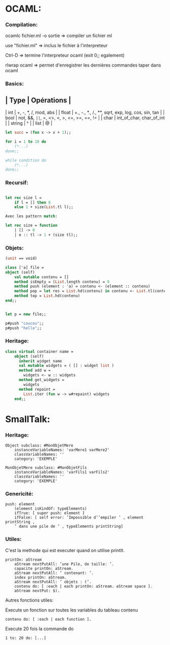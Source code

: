 # OCAML:

### Compilation:

ocamlc fichier.ml -o sortie => compiler un fichier ml

use "fichier.ml" => inclus le fichier à l'interpreteur

Ctrl-D => termine l'interpreteur ocaml (exit 0;; egalement)

rlwrap ocaml => permet d'enregistrer les dernières commandes taper dans ocaml

### Basics:

| Type | Opérations |
---------------------
| int | +, -, *, /, mod, abs |
| float | +., -., *., /., **, sqrt, exp, log, cos, sin, tan |
| bool | not, &&, ```||```, =, <>, <, >, <=, >=, ==, != |
| char | int_of_char, char_of_int |
| string | ^ |
| list | @ |

```ocaml
let succ = (fun x -> x + 1);;

for i = 1 to 10 do
	(*...)
done;;

while condition do
	(*...)
done;;
```
### Recursif:

```ocaml

let rec size l = 
	if l = [] then 0
	else 1 + size(List.tl l);;

Avec les pattern match:

let rec size = function
	| [] -> 0
	| e :: tl -> 1 + (size tl);;
```

### Objets:

```ocaml
(unit == void)

class ['a] file = 
object (self)
	val mutable contenu = []
	method isEmpty = (List.length contenu) = 0
	method push (element : 'a) = contenu <- (element :: contenu)
	method pop = let res = List.hd(contenu) in contenu <- List.tl(contenu); res
	method top = List.hd(contenu)
end;;


let p = new file;;

p#push "coucou";;
p#push "hello";;
```

### Heritage:

```ocaml
class virtual container name =
    object (self)
      inherit widget name
      val mutable widgets = ( [] : widget list )
      method add w =
        widgets <- w :: widgets
      method get_widgets =
        widgets
      method repaint =
        List.iter (fun w -> w#repaint) widgets
    end;;
```

# SmallTalk:

### Heritage:

```smalltalk
Object subclass: #MonObjetMere
 	instanceVariableNames: 'varMere1 varMere2'
 	classVariableNames: ''
 	category: 'EXEMPLE'

MonObjetMere subclass: #MonObjetFils
 	instanceVariableNames: 'varFils1 varFils2'
 	classVariableNames: ''
 	category: 'EXEMPLE'
```

### Genericité:

```smalltalk
push: element
	(element isKindOf: typeElements)
	ifTrue: [ super push: element ]
	ifFalse: [ self error: ’Impossible d’’empiler ’ , element printString ,
	’ dans une pile de ’ , typeElements printString]
```

### Utiles:

C'est la methode qui est executer quand on utilise printIt.

```smalltalk
printOn: aStream
	aStream nextPutAll: ’une Pile, de taille: ’.
	capacite printOn: aStream.
	aStream nextPutAll: ’ contenant: ’.
	index printOn: aStream.
	aStream nextPutAll: ’ objets : (’.
	contenu do: [ :each | each printOn: aStream. aStream space ].
	aStream nextPut: $).
```

Autres fonctions utiles:

Execute un fonction sur toutes les variables du tableau contenu

```smalltalk
contenu do: [ :each | each function ].
```

Execute 20 fois la commande do

```smalltalk
1 to: 20 do: [...]
```